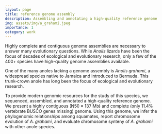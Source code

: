 ```yaml
---
layout: page
title: reference genome assembly
description: Assembling and annotating a high-quality reference genome for the Jamaican turquoise anole, <em>Anolis grahami</em>
img: assets/img/a_grahami.jpeg
importance: 1
category: work
---
```


Highly complete and contiguous genome assemblies are necessary to answer many evolutionary questions. While _Anolis_ lizards have been the focus of decades of ecological and evolutionary research, 
only a few of the 400+ species have high-quality genome assemblies available. 


One of the many anoles lacking a genome assembly is _Anolis grahami_, a widespread species native to Jamaica and introduced to Bermuda. This trunk-crown anole has long been the focus of ecological and evolutionary research. 

To provide modern genomic resources for the study of this species, we sequenced, assembled, and annotated a high-quality reference genome. We present a highly contiguous (N50 = 137 Mb) and complete 
(only 11.4% vertebrate BUSCO genes missing) genome. Using this genome, we infer 
the phylogenomic relationships among squamates, report chromosome evolution of _A. grahami_, and evaluate chromosome synteny of _A. grahami_ with other anole species.

